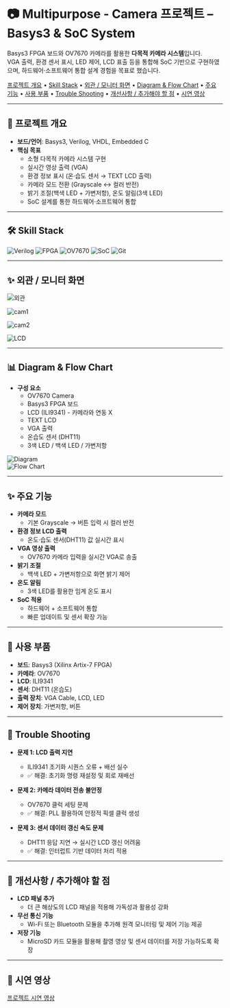 # 📷 Multipurpose - Camera 프로젝트 – Basys3 & SoC System

Basys3 FPGA 보드와 OV7670 카메라를 활용한 **다목적 카메라 시스템**입니다.  
VGA 출력, 환경 센서 표시, LED 제어, LCD 표출 등을 통합해 SoC 기반으로 구현하였으며, 하드웨어·소프트웨어 통합 설계 경험을 목표로 했습니다.  

<p align="left"> 
  <a href="#-프로젝트-개요">프로젝트 개요</a> • 
  <a href="#-skill-stack">Skill Stack</a> • 
  <a href="#-외관 / 모니터 화면">외관 / 모니터 화면</a> •
  <a href="#-diagram--flow-chart">Diagram & Flow Chart</a> •
  <a href="#-주요-기능">주요 기능</a> • 
  <a href="#-사용-부품">사용 부품</a> • 
  <a href="#-trouble-shooting">Trouble Shooting</a> • 
  <a href="#-개선사항--추가해야-할-점">개선사항 / 추가해야 할 점</a> •
  <a href="#-시연-영상">시연 영상</a>
</p>

---

## 📌 프로젝트 개요
- **보드/언어**: Basys3, Verilog, VHDL, Embedded C  
- **핵심 목표**
  - 소형 다목적 카메라 시스템 구현  
  - 실시간 영상 출력 (VGA)  
  - 환경 정보 표시 (온·습도 센서 → TEXT LCD 출력)  
  - 카메라 모드 전환 (Grayscale ↔ 컬러 반전)  
  - 밝기 조절(백색 LED + 가변저항), 온도 알림(3색 LED)  
  - SoC 설계를 통한 하드웨어·소프트웨어 통합  

---

## 🛠 Skill Stack

![Verilog](https://img.shields.io/badge/Verilog-EDA-orange?style=flat&logo=verilog&logoColor=white)
![FPGA](https://img.shields.io/badge/FPGA-Basys3-blue?style=flat&logo=xilinx&logoColor=white)
![OV7670](https://img.shields.io/badge/Camera-OV7670-green?style=flat)
![SoC](https://img.shields.io/badge/SoC-System%20on%20Chip-red?style=flat)
![Git](https://img.shields.io/badge/Git-F05032?style=flat&logo=git&logoColor=white)

---

## ✨ 외관 / 모니터 화면

![외관](docs/model.png)

![cam1](docs/cam1.png)

![cam2](docs/cam2.png)

![LCD](docs/ILI9431_showpic.jpeg)

---

## 📊 Diagram & Flow Chart

- **구성 요소**  
  - OV7670 Camera  
  - Basys3 FPGA 보드  
  - LCD (ILI9341) - 카메라와 연동 X 
  - TEXT LCD 
  - VGA 출력  
  - 온습도 센서 (DHT11)  
  - 3색 LED / 백색 LED / 가변저항  

![Diagram](docs/diagram.png)  
![Flow Chart](docs/flowchart.png)  

---

## ✨ 주요 기능
- **카메라 모드**  
  - 기본 Grayscale → 버튼 입력 시 컬러 반전  
- **환경 정보 LCD 출력**  
  - 온도·습도 센서(DHT11) 값 실시간 표시  
- **VGA 영상 출력**  
  - OV7670 카메라 입력을 실시간 VGA로 송출  
- **밝기 조절**  
  - 백색 LED + 가변저항으로 화면 밝기 제어  
- **온도 알림**  
  - 3색 LED를 활용한 임계 온도 표시  
- **SoC 적용**  
  - 하드웨어 + 소프트웨어 통합  
  - 빠른 업데이트 및 센서 확장 가능  

---

## 🔧 사용 부품
- **보드**: Basys3 (Xilinx Artix-7 FPGA)  
- **카메라**: OV7670  
- **LCD**: ILI9341  
- **센서**: DHT11 (온습도)  
- **출력 장치**: VGA Cable, LCD, LED  
- **제어 장치**: 가변저항, 버튼  

---

## 🔧 Trouble Shooting
- **문제 1: LCD 출력 지연**  
  - ILI9341 초기화 시퀀스 오류 + 배선 실수  
  - ✅ 해결: 초기화 명령 재설정 및 회로 재배선  

- **문제 2: 카메라 데이터 전송 불안정**  
  - OV7670 클럭 세팅 문제  
  - ✅ 해결: PLL 활용하여 안정적 픽셀 클럭 생성  

- **문제 3: 센서 데이터 갱신 속도 문제**  
  - DHT11 응답 지연 → 실시간 LCD 갱신 어려움  
  - ✅ 해결: 인터럽트 기반 데이터 처리 적용  

---

## 🔧 개선사항 / 추가해야 할 점
- **LCD 패널 추가**  
  - 더 큰 해상도의 LCD 패널을 적용해 가독성과 활용성 강화  
- **무선 통신 기능**  
  - Wi-Fi 또는 Bluetooth 모듈을 추가해 원격 모니터링 및 제어 기능 제공  
- **저장 기능**  
  - MicroSD 카드 모듈을 활용해 촬영 영상 및 센서 데이터를 저장 가능하도록 확장  

---

## 🎥 시연 영상
[프로젝트 시연 영상](https://youtube.com/shorts/44UNXgDKXEU?si=RZYBUyKOmBKGOu6d)
